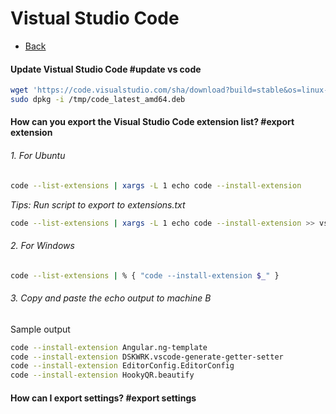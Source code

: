 # Vistual Studio Code
- [Back](../README.md)

#### Update Vistual Studio Code #update vs code
```bash
wget 'https://code.visualstudio.com/sha/download?build=stable&os=linux-deb-x64' -O /tmp/code_latest_amd64.deb
sudo dpkg -i /tmp/code_latest_amd64.deb
```

#### How can you export the Visual Studio Code extension list? #export extension
###### 1. For Ubuntu
```bash
code --list-extensions | xargs -L 1 echo code --install-extension
```
_Tips: Run script to export to extensions.txt_
```bash
code --list-extensions | xargs -L 1 echo code --install-extension >> vscode-extensions.list
```
###### 2. For Windows
```bash
code --list-extensions | % { "code --install-extension $_" }
```
###### 3. Copy and paste the echo output to machine B
Sample output
```bash
code --install-extension Angular.ng-template
code --install-extension DSKWRK.vscode-generate-getter-setter
code --install-extension EditorConfig.EditorConfig
code --install-extension HookyQR.beautify
```

#### How can I export settings? #export settings
